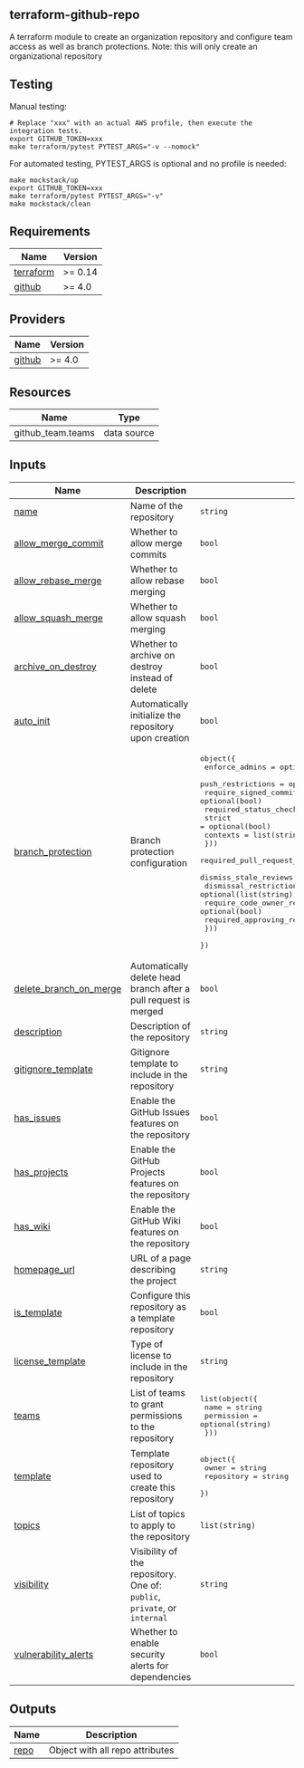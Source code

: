 ## terraform-github-repo

A terraform module to create an organization repository and
configure team access as well as branch protections.
Note: this will only create an organizational repository

## Testing

Manual testing:

```
# Replace "xxx" with an actual AWS profile, then execute the integration tests.
export GITHUB_TOKEN=xxx 
make terraform/pytest PYTEST_ARGS="-v --nomock"
```

For automated testing, PYTEST_ARGS is optional and no profile is needed:

```
make mockstack/up
export GITHUB_TOKEN=xxx 
make terraform/pytest PYTEST_ARGS="-v"
make mockstack/clean
```

<!-- BEGIN TFDOCS -->
## Requirements

| Name | Version |
|------|---------|
| <a name="requirement_terraform"></a> [terraform](#requirement\_terraform) | >= 0.14 |
| <a name="requirement_github"></a> [github](#requirement\_github) | >= 4.0 |

## Providers

| Name | Version |
|------|---------|
| <a name="provider_github"></a> [github](#provider\_github) | >= 4.0 |

## Resources

| Name | Type |
|------|------|
| github_team.teams | data source |

## Inputs

| Name | Description | Type | Default | Required |
|------|-------------|------|---------|:--------:|
| <a name="input_name"></a> [name](#input\_name) | Name of the repository | `string` | n/a | yes |
| <a name="input_allow_merge_commit"></a> [allow\_merge\_commit](#input\_allow\_merge\_commit) | Whether to allow merge commits | `bool` | `false` | no |
| <a name="input_allow_rebase_merge"></a> [allow\_rebase\_merge](#input\_allow\_rebase\_merge) | Whether to allow rebase merging | `bool` | `true` | no |
| <a name="input_allow_squash_merge"></a> [allow\_squash\_merge](#input\_allow\_squash\_merge) | Whether to allow squash merging | `bool` | `false` | no |
| <a name="input_archive_on_destroy"></a> [archive\_on\_destroy](#input\_archive\_on\_destroy) | Whether to archive on destroy instead of delete | `bool` | `false` | no |
| <a name="input_auto_init"></a> [auto\_init](#input\_auto\_init) | Automatically initialize the repository upon creation | `bool` | `true` | no |
| <a name="input_branch_protection"></a> [branch\_protection](#input\_branch\_protection) | Branch protection configuration | <pre>object({<br>    enforce_admins         = optional(bool)<br>    push_restrictions      = optional(list(string))<br>    require_signed_commits = optional(bool)<br>    required_status_checks = optional(object({<br>      strict   = optional(bool)<br>      contexts = list(string)<br>    }))<br>    required_pull_request_reviews = optional(object({<br>      dismiss_stale_reviews           = optional(bool)<br>      dismissal_restrictions          = optional(list(string))<br>      require_code_owner_reviews      = optional(bool)<br>      required_approving_review_count = number<br>    }))<br>  })</pre> | `null` | no |
| <a name="input_delete_branch_on_merge"></a> [delete\_branch\_on\_merge](#input\_delete\_branch\_on\_merge) | Automatically delete head branch after a pull request is merged | `bool` | `true` | no |
| <a name="input_description"></a> [description](#input\_description) | Description of the repository | `string` | `null` | no |
| <a name="input_gitignore_template"></a> [gitignore\_template](#input\_gitignore\_template) | Gitignore template to include in the repository | `string` | `null` | no |
| <a name="input_has_issues"></a> [has\_issues](#input\_has\_issues) | Enable the GitHub Issues features on the repository | `bool` | `true` | no |
| <a name="input_has_projects"></a> [has\_projects](#input\_has\_projects) | Enable the GitHub Projects features on the repository | `bool` | `false` | no |
| <a name="input_has_wiki"></a> [has\_wiki](#input\_has\_wiki) | Enable the GitHub Wiki features on the repository | `bool` | `false` | no |
| <a name="input_homepage_url"></a> [homepage\_url](#input\_homepage\_url) | URL of a page describing the project | `string` | `null` | no |
| <a name="input_is_template"></a> [is\_template](#input\_is\_template) | Configure this repository as a template repository | `bool` | `false` | no |
| <a name="input_license_template"></a> [license\_template](#input\_license\_template) | Type of license to include in the repository | `string` | `null` | no |
| <a name="input_teams"></a> [teams](#input\_teams) | List of teams to grant permissions to the repository | <pre>list(object({<br>    name       = string<br>    permission = optional(string)<br>  }))</pre> | `[]` | no |
| <a name="input_template"></a> [template](#input\_template) | Template repository used to create this repository | <pre>object({<br>    owner      = string<br>    repository = string<br>  })</pre> | `null` | no |
| <a name="input_topics"></a> [topics](#input\_topics) | List of topics to apply to the repository | `list(string)` | `[]` | no |
| <a name="input_visibility"></a> [visibility](#input\_visibility) | Visibility of the repository. One of: `public`, `private`, or `internal` | `string` | `"public"` | no |
| <a name="input_vulnerability_alerts"></a> [vulnerability\_alerts](#input\_vulnerability\_alerts) | Whether to enable security alerts for dependencies | `bool` | `true` | no |

## Outputs

| Name | Description |
|------|-------------|
| <a name="output_repo"></a> [repo](#output\_repo) | Object with all repo attributes |

<!-- END TFDOCS -->
